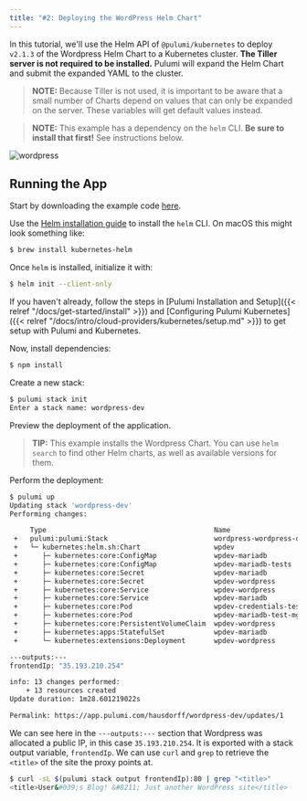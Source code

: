 ```yaml
---
title: "#2: Deploying the WordPress Helm Chart"
---
```


In this tutorial, we'll use the Helm API of `@pulumi/kubernetes` to deploy `v2.1.3` of the Wordpress
Helm Chart to a Kubernetes cluster. **The Tiller server is not required to be installed.** Pulumi
will expand the Helm Chart and submit the expanded YAML to the cluster.

> **NOTE:** Because Tiller is not used, it is important to be aware that a small number of Charts
> depend on values that can only be expanded on the server. These variables will get default values
> instead.

> **NOTE:** This example has a dependency on the `helm` CLI. **Be sure to install that first!** See
> instructions below.

![wordpress](/images/docs/quickstart/kubernetes/wp-deploy.gif "Wordpress Helm Chart deployment")

## Running the App

Start by downloading the example code
[here](https://github.com/pulumi/examples/tree/master/kubernetes-ts-helm-wordpress).

Use the [Helm installation guide](https://docs.helm.sh/using_helm/#installing-helm) to install the
`helm` CLI. On macOS this might look something like:

```sh
$ brew install kubernetes-helm
```

Once `helm` is installed, initialize it with:

```sh
$ helm init --client-only
```

If you haven't already, follow the steps in [Pulumi Installation and
Setup]({{< relref "/docs/get-started/install" >}}) and [Configuring Pulumi
Kubernetes]({{< relref "/docs/intro/cloud-providers/kubernetes/setup.md" >}}) to get setup with
Pulumi and Kubernetes.

Now, install dependencies:

```sh
$ npm install
```

Create a new stack:

```sh
$ pulumi stack init
Enter a stack name: wordpress-dev
```

Preview the deployment of the application.

> **TIP:** This example installs the Wordpress Chart. You can use `helm search` to find other Helm
> charts, as well as available versions for them.

Perform the deployment:

```sh
$ pulumi up
Updating stack 'wordpress-dev'
Performing changes:

     Type                                         Name                      Status      Info
 +   pulumi:pulumi:Stack                          wordpress-wordpress-dev   created     1 warning
 +   └─ kubernetes:helm.sh:Chart                  wpdev                     created
 +      ├─ kubernetes:core:ConfigMap              wpdev-mariadb             created
 +      ├─ kubernetes:core:ConfigMap              wpdev-mariadb-tests       created
 +      ├─ kubernetes:core:Secret                 wpdev-mariadb             created
 +      ├─ kubernetes:core:Secret                 wpdev-wordpress           created
 +      ├─ kubernetes:core:Service                wpdev-wordpress           created     1 warning, 2 info messages
 +      ├─ kubernetes:core:Service                wpdev-mariadb             created     1 warning, 1 info message
 +      ├─ kubernetes:core:Pod                    wpdev-credentials-test    created     17 warnings
 +      ├─ kubernetes:core:Pod                    wpdev-mariadb-test-mgjjy  created     32 warnings
 +      ├─ kubernetes:core:PersistentVolumeClaim  wpdev-wordpress           created
 +      ├─ kubernetes:apps:StatefulSet            wpdev-mariadb             created
 +      └─ kubernetes:extensions:Deployment       wpdev-wordpress           created

---outputs:---
frontendIp: "35.193.210.254"

info: 13 changes performed:
    + 13 resources created
Update duration: 1m28.601219022s

Permalink: https://app.pulumi.com/hausdorff/wordpress-dev/updates/1
```

We can see here in the `---outputs:---` section that Wordpress was allocated a public IP, in this
case `35.193.210.254`. It is exported with a stack output variable, `frontendIp`. We can use `curl`
and `grep` to retrieve the `<title>` of the site the proxy points at.

```sh
$ curl -sL $(pulumi stack output frontendIp):80 | grep "<title>"
<title>User&#039;s Blog! &#8211; Just another WordPress site</title>
```
